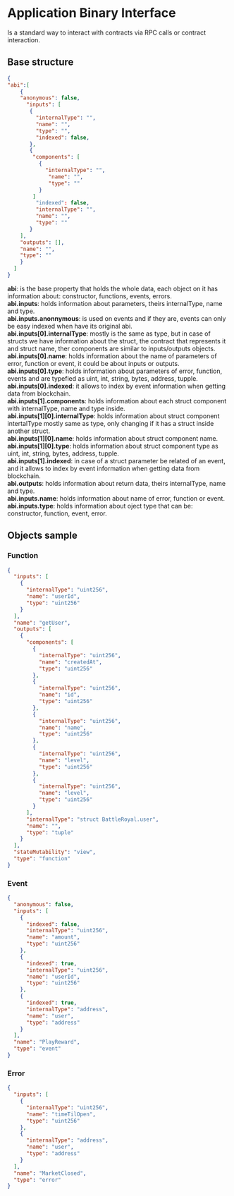 # Application Binary Interface
Is a standard way to interact with contracts via RPC calls or contract interaction.
## Base structure
```json
{
"abi":[
    {
    "anonymous": false,
      "inputs": [
       {
         "internalType": "",
         "name": "",
         "type": "",
         "indexed": false,
       },
       {
        "components": [
          {
            "internalType": "",
             "name": "",
             "type": ""
          }
        ]
         "indexed": false,
         "internalType": "",
         "name": "",
         "type": ""
       }
    ],
    "outputs": [],
    "name": "",
    "type": ""
    }
  ]
}
```
**abi**: is the base property that holds the whole data, each object on it has information about: constructor, functions, events, errors.  
**abi.inputs**: holds information about parameters, theirs internalType, name and type.  
**abi.inputs.anonnymous**: is used on events and if they are, events can only be easy indexed when have its original abi.  
**abi.inputs[0].internalType**: mostly is the same as type, but in case of structs we have information about the struct, the contract that represents it and struct name, ther components are similar to inputs/outputs objects.  
**abi.inputs[0].name**: holds information about the name of parameters of error, function or event, it could be about inputs or outputs.  
**abi.inputs[0].type**: holds information about parameters of error, function, events and are typefied as uint, int, string, bytes, address, tupple.  
**abi.inputs[0].indexed**: it allows to index by event information when getting data from blockchain.  
**abi.inputs[1].components**: holds information about each struct component with internalType, name and type inside.  
**abi.inputs[1][0].internalType**: holds information about struct component intertalType mostly same as type, only changing if it has a struct inside another struct.  
**abi.inputs[1][0].name**: holds information about struct component name.  
**abi.inputs[1][0].type**: holds information about struct component type as uint, int, string, bytes, address, tupple.  
**abi.inputs[1].indexed**: in case of a struct parameter be related of an event, and it allows to index by event information when getting data from blockchain.  
**abi.outputs**: holds information about return data, theirs internalType, name and type.  
**abi.inputs.name**: holds information about name of error, function or event.  
**abi.inputs.type**: holds information about oject type that can be: constructor, function, event, error.  

## Objects sample

### Function
```json
{
  "inputs": [
    {
      "internalType": "uint256",
      "name": "userId",
      "type": "uint256"
    }
  ],
  "name": "getUser",
  "outputs": [
    {
      "components": [
        {
          "internalType": "uint256",
          "name": "createdAt",
          "type": "uint256"
        },
        {
          "internalType": "uint256",
          "name": "id",
          "type": "uint256"
        },
        {
          "internalType": "uint256",
          "name": "name",
          "type": "uint256"
        },
        {
          "internalType": "uint256",
          "name": "level",
          "type": "uint256"
        },
        {
          "internalType": "uint256",
          "name": "level",
          "type": "uint256"
        }
      ],
      "internalType": "struct BattleRoyal.user",
      "name": "",
      "type": "tuple"
    }
  ],
  "stateMutability": "view",
  "type": "function"
}
```
### Event
```json
{
  "anonymous": false,
  "inputs": [
    {
      "indexed": false,
      "internalType": "uint256",
      "name": "amount",
      "type": "uint256"
    },
    {
      "indexed": true,
      "internalType": "uint256",
      "name": "userId",
      "type": "uint256"
    },
    {
      "indexed": true,
      "internalType": "address",
      "name": "user",
      "type": "address"
    }
  ],
  "name": "PlayReward",
  "type": "event"
}
```
### Error
```json
{
  "inputs": [
    {
      "internalType": "uint256",
      "name": "timeTilOpen",
      "type": "uint256"
    },
    {
      "internalType": "address",
      "name": "user",
      "type": "address"
    }
  ],
  "name": "MarketClosed",
  "type": "error"
}
```
